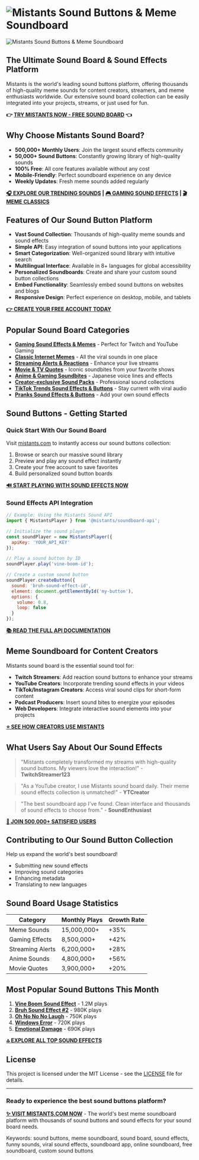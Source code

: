 # ![Mistants Sound Buttons & Meme Soundboard](https://mistants.com)

![Mistants Sound Buttons & Meme Soundboard](https://mistants.com/resource/public/images/og-image.png)

## The Ultimate Sound Board & Sound Effects Platform

Mistants is the world's leading sound buttons platform, offering thousands of high-quality meme sounds for content creators, streamers, and meme enthusiasts worldwide. Our extensive sound board collection can be easily integrated into your projects, streams, or just used for fun.

**👉 [TRY MISTANTS NOW - FREE SOUND BOARD](https://mistants.com) 👈**


## Why Choose Mistants Sound Board?

- **500,000+ Monthly Users**: Join the largest sound effects community
- **50,000+ Sound Buttons**: Constantly growing library of high-quality sounds
- **100% Free**: All core features available without any cost
- **Mobile-Friendly**: Perfect soundboard experience on any device
- **Weekly Updates**: Fresh meme sounds added regularly

**[🎧 EXPLORE OUR TRENDING SOUNDS](https://mistants.com/en/trending) | [🎮 GAMING SOUND EFFECTS](https://mistants.com/en/category/games) | [🎬 MEME CLASSICS](https://mistants.com/en/category/memes)**

## Features of Our Sound Button Platform

- **Vast Sound Collection**: Thousands of high-quality meme sounds and sound effects
- **Simple API**: Easy integration of sound buttons into your applications
- **Smart Categorization**: Well-organized sound library with intuitive search
- **Multilingual Interface**: Available in 8+ languages for global accessibility
- **Personalized Soundboards**: Create and share your custom sound button collections
- **Embed Functionality**: Seamlessly embed sound buttons on websites and blogs
- **Responsive Design**: Perfect experience on desktop, mobile, and tablets

**[👉 CREATE YOUR FREE ACCOUNT TODAY](https://mistants.com/en/login)**

## Popular Sound Board Categories

- **[Gaming Sound Effects & Memes](https://mistants.com/en/category/games)** - Perfect for Twitch and YouTube Gaming
- **[Classic Internet Memes](https://mistants.com/en/category/memes)** - All the viral sounds in one place
- **[Streaming Alerts & Reactions](https://mistants.com/en/category/reactions)** - Enhance your live streams
- **[Movie & TV Quotes](https://mistants.com/en/category/movies)** - Iconic soundbites from your favorite shows
- **[Anime & Gaming Soundbites](https://mistants.com/en/category/anime-and-manga)** - Japanese voice lines and effects
- **[Creator-exclusive Sound Packs](https://mistants.com/en/category/sound-effects)** - Professional sound collections
- **[TikTok Trends Sound Effects & Buttons](https://mistants.com/en/category/tiktok-trends)** - Stay current with viral audio
- **[Pranks Sound Effects & Buttons](https://mistants.com/en/category/pranks)** - Add your own sound effects

## Sound Buttons - Getting Started

### Quick Start With Our Sound Board

Visit [mistants.com](https://mistants.com) to instantly access our sound buttons collection:

1. Browse or search our massive sound library
2. Preview and play any sound effect instantly
3. Create your free account to save favorites
4. Build personalized sound button boards

**[🔊 START PLAYING WITH SOUND EFFECTS NOW](https://mistants.com)**

### Sound Effects API Integration

```javascript
// Example: Using the Mistants Sound API
import { MistantsPlayer } from '@mistants/soundboard-api';

// Initialize the sound player
const soundPlayer = new MistantsPlayer({
  apiKey: 'YOUR_API_KEY'
});

// Play a sound button by ID
soundPlayer.play('vine-boom-id');

// Create a custom sound button
soundPlayer.createButton({
  sound: 'bruh-sound-effect-id',
  element: document.getElementById('my-button'),
  options: {
    volume: 0.8,
    loop: false
  }
});
```

**[📚 READ THE FULL API DOCUMENTATION](https://mistants.com/)**

## Meme Soundboard for Content Creators

Mistants sound board is the essential sound tool for:

- **Twitch Streamers**: Add reaction sound buttons to enhance your streams
- **YouTube Creators**: Incorporate trending sound effects in your videos
- **TikTok/Instagram Creators**: Access viral sound clips for short-form content
- **Podcast Producers**: Insert sound bites to energize your episodes
- **Web Developers**: Integrate interactive sound elements into your projects

**[⭐ SEE HOW CREATORS USE MISTANTS](https://mistants.com/)**

## What Users Say About Our Sound Effects

> "Mistants completely transformed my streams with high-quality sound buttons. My viewers love the interaction!" - **TwitchStreamer123**

> "As a YouTube creator, I use Mistants sound board daily. Their meme sound effects collection is unmatched!" - **YTCreator**

> "The best soundboard app I've found. Clean interface and thousands of sound effects to choose from." - **SoundEnthusiast**

**[🎯 JOIN 500,000+ SATISFIED USERS](https://mistants.com/en/login)**


## Contributing to Our Sound Button Collection

Help us expand the world's best soundboard! 

- Submitting new sound effects
- Improving sound categories
- Enhancing metadata
- Translating to new languages

## Sound Board Usage Statistics

| Category | Monthly Plays | Growth Rate |
|----------|---------------|-------------|
| Meme Sounds | 15,000,000+ | +35% |
| Gaming Effects | 8,500,000+ | +42% |
| Streaming Alerts | 6,200,000+ | +28% |
| Anime Sounds | 4,800,000+ | +56% |
| Movie Quotes | 3,900,000+ | +20% |

## Most Popular Sound Buttons This Month

1. **[Vine Boom Sound Effect](https://mistants.com/en/keyword/vine-boom)** - 1.2M plays
2. **[Bruh Sound Effect #2](https://mistants.com/en/keyword/bruh)** - 980K plays
3. **[Oh No No No Laugh](https://mistants.com/en/keyword/oh-no)** - 750K plays
4. **[Windows Error](https://mistants.com/en/sound/1-windows-error)** - 720K plays
5. **[Emotional Damage](https://mistants.com/en/keyword/emotional-damage)** - 690K plays

**[🔝 EXPLORE ALL TOP SOUND EFFECTS](https://mistants.com/en/trending)**

## License

This project is licensed under the MIT License - see the [LICENSE](LICENSE) file for details.

---

### Ready to experience the best sound buttons platform?

**[✨ VISIT MISTANTS.COM NOW](https://mistants.com)** - The world's best meme soundboard platform with thousands of sound buttons and sound effects for your sound board needs.

Keywords: sound buttons, meme soundboard, sound board, sound effects, funny sounds, viral sound effects, soundboard app, online soundboard, free soundboard, custom sound buttons 
